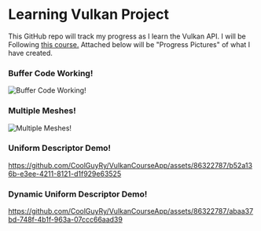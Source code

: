 # Learning Vulkan Project

This GitHub repo will track my progress as I learn the Vulkan API. I will be Following [this course.](https://www.udemy.com/course/learn-the-vulkan-api-with-cpp/) Attached below will be "Progress Pictures" of what I have created.

### Buffer Code Working! 
![Buffer Code Working!](https://github.com/CoolGuyRy/VulkanCourseApp/assets/86322787/30280352-bcf5-4160-89da-7080337a5871)

### Multiple Meshes!
![Multiple Meshes!](https://github.com/CoolGuyRy/VulkanCourseApp/assets/86322787/f11ac302-9942-44e3-bc6a-b166bdea9897)

### Uniform Descriptor Demo!
https://github.com/CoolGuyRy/VulkanCourseApp/assets/86322787/b52a136b-e3ee-4211-8121-d1f929e63525

### Dynamic Uniform Descriptor Demo!
https://github.com/CoolGuyRy/VulkanCourseApp/assets/86322787/abaa37bd-748f-4b1f-963a-07ccc66aad39

